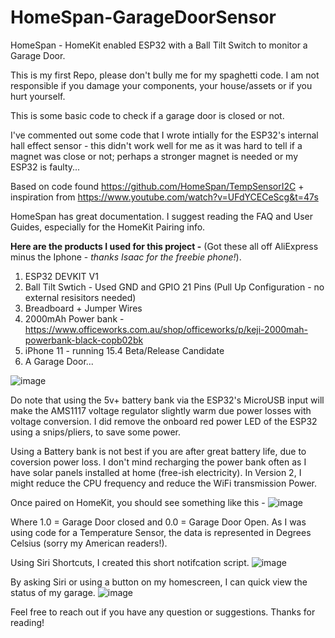 # HomeSpan-GarageDoorSensor
HomeSpan - HomeKit enabled ESP32 with a Ball Tilt Switch to monitor a Garage Door.

This is my first Repo, please don't bully me for my spaghetti code. I am not responsible if you damage your components, your house/assets or if you hurt yourself. 

This is some basic code to check if a garage door is closed or not. 

I've commented out some code that I wrote intially for the ESP32's internal hall effect sensor - this didn't work well for me as it was hard to tell if a magnet was close or not; perhaps a stronger magnet is needed or my ESP32 is faulty...

Based on code found https://github.com/HomeSpan/TempSensorI2C + inspiration from https://www.youtube.com/watch?v=UFdYCECeScg&t=47s

HomeSpan has great documentation. I suggest reading the FAQ and User Guides, especially for the HomeKit Pairing info.

**Here are the products I used for this project -** (Got these all off AliExpress minus the Iphone - _thanks Isaac for the freebie phone!_).
1) ESP32 DEVKIT V1
2) Ball Tilt Swtich - Used GND and GPIO 21 Pins (Pull Up Configuration - no external resisitors needed)
3) Breadboard + Jumper Wires
4) 2000mAh Power bank - https://www.officeworks.com.au/shop/officeworks/p/keji-2000mah-powerbank-black-copb02bk
5) iPhone 11 - running 15.4 Beta/Release Candidate
6) A Garage Door... 

![image](https://user-images.githubusercontent.com/41558467/158045013-762aac46-1fd2-43a6-a42b-e51109b4b097.png)

Do note that using the 5v+ battery bank via the ESP32's MicroUSB input will make the AMS1117 voltage regulator slightly warm due power losses with voltage conversion. I did remove the onboard red power LED of the ESP32 using a snips/pliers, to save some power.

Using a Battery bank is not best if you are after great battery life, due to coversion power loss. I don't mind recharging the power bank often as I have solar panels installed at home (free-ish electricity). In Version 2, I might reduce the CPU frequency and reduce the WiFi transmission Power.

Once paired on HomeKit, you should see something like this -
![image](https://user-images.githubusercontent.com/41558467/158044119-9bb65128-cf3f-4b2f-8158-bc6b0d9f34bd.png)

Where 1.0 = Garage Door closed and 0.0 = Garage Door Open. 
As I was using code for a Temperature Sensor, the data is represented in Degrees Celsius (sorry my American readers!).

Using Siri Shortcuts, I created this short notifcation script. 
![image](https://user-images.githubusercontent.com/41558467/158044324-9c6be051-f9fa-4cc9-9d8a-ac1b21a9198a.png)

By asking Siri or using a button on my homescreen, I can quick view the status of my garage.
![image](https://user-images.githubusercontent.com/41558467/158044365-26e9a84c-431b-48ba-b7a4-ba6f25b3a9eb.png)

Feel free to reach out if you have any question or suggestions. Thanks for reading!
